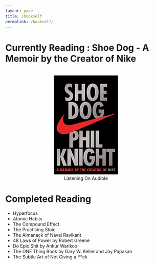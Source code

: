 ```yaml
---
layout: page
title: /bookself
permalink: /bookself/
---
```


# Currently Reading : Shoe Dog - A Memoir by the Creator of Nike
<br>
<div align="center">
<img src="/static/book.jpeg" alt="about" width="40%" height="60%">
<br>
Listening On Audible
</div>

# Completed Reading
- Hyperfocus    
- Atomic Habits
- The Compound Effect
- The Practicing Stoic
- The Almanack of Naval Ravikant
- 48 Laws of Power by Robert Greene
- Do Epic Shit by Ankur Warikoo 
- The ONE Thing Book by Gary W. Keller and Jay Papasan
- The Subtle Art of Not Giving a F*ck

